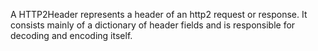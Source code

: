 A HTTP2Header represents a header of an http2 request or response. It consists mainly of a dictionary of header fields and is responsible for decoding and encoding itself.